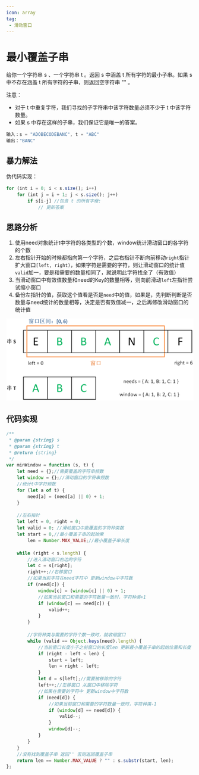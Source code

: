 ```yaml
---
icon: array
tag: 
 - 滑动窗口
---
```

# 最小覆盖子串

给你一个字符串 s 、一个字符串 t 。返回 s 中涵盖 t 所有字符的最小子串。如果 s 中不存在涵盖 t 所有字符的子串，则返回空字符串 "" 。

注意：

- 对于 t 中重复字符，我们寻找的子字符串中该字符数量必须不少于 t 中该字符数量。
- 如果 s 中存在这样的子串，我们保证它是唯一的答案。

```jsx
输入：s = "ADOBECODEBANC", t = "ABC"
输出："BANC"
```
## 暴力解法

伪代码实现：
```js
for (int i = 0; i < s.size(); i++)
    for (int j = i + 1; j < s.size(); j++)
        if s[i-j] //包含 t 的所有字母:
            // 更新答案
```

## 思路分析

1. 使用need对象统计t中字符的各类型的个数，window统计滑动窗口的各字符的个数
2. 左右指针开始的时候都指向第一个字符，之后右指针不断向前移动`right`指针扩大窗口`[left, right)`，如果字符是需要的字符，则让滑动窗口的统计值`valid`加一，要是和需要的数量相同了，就说明此字符找全了（有效值）
3. 当滑动窗口中有效值数量和need的Key的数量相等，则向前滑动`left`左指针尝试缩小窗口
4. 备份左指针的值，获取这个值看是否是`need`中的值，如果是，先判断判断是否数量与need统计的数量相等，决定是否有效值减一，之后再修改滑动窗口的统计值

![示例](../images/widow1.png)

## 代码实现
```js
/**
 * @param {string} s
 * @param {string} t
 * @return {string}
 */
var minWindow = function (s, t) {
    let need = {};//需要覆盖的字符串频数
    let window = {};//滑动窗口的字符串频数
    //统计t中字符频数
    for (let a of t) {
        need[a] = (need[a] || 0) + 1;
    }

    //左右指针
    let left = 0, right = 0;
    let valid = 0; //滑动窗口中能覆盖的字符种类数
    let start = 0,//最小覆盖子串的起始索
        len = Number.MAX_VALUE;//最小覆盖子串长度

    while (right < s.length) {
        //进入滑动窗口右边的字符
        let c = s[right];
        right++;//右移窗口
        //如果当前字符在need字符中 更新window中字符数
        if (need[c]) {
            window[c] = (window[c] || 0) + 1;
            //如果当前窗口和需要的字符数量一致时，字符种类+1
            if (window[c] == need[c]) {
                valid++;
            }
        }

        //字符种类与需要的字符个数一致时，就收缩窗口
        while (valid == Object.keys(need).length) {
            //当前窗口长度小于之前窗口的长度len 更新最小覆盖子串的起始位置和长度
            if (right - left < len) {
                start = left;
                len = right - left;
            }
            let d = s[left];//需要被移除的字符
            left++;//左移窗口 从窗口中移除字符
            //如果在需要的字符中 更新window中字符数
            if (need[d]) {
                //如果当前窗口和需要的字符数量一致时，字符种类-1
                if (window[d] == need[d]) {
                    valid--;
                }
                window[d]--;
            }
        }
    }
    //没有找到覆盖子串 返回'' 否则返回覆盖子串
    return len == Number.MAX_VALUE ? "" : s.substr(start, len);
};
```